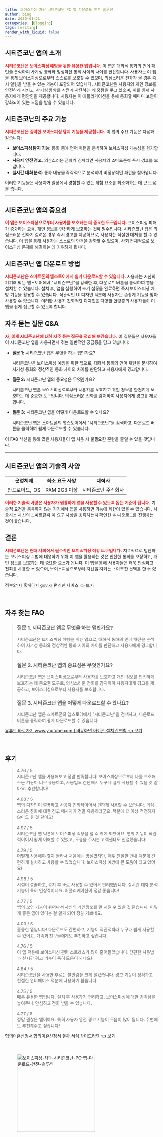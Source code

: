 ```yaml
---
title: 보이스피싱 차단 시티즌코난 PC 앱 다운로드 안전 솔루션
author: bing
date: 2025-01-31
categories: [Blogging]
tags: [writing]
render_with_liquid: false
---
```



<h2 id='시티즌코난_소개'>시티즌코난 앱의 소개</h2>

<p><b><span style="color: #ee2323;">시티즌코난은 보이스피싱 예방을 위한 유용한 앱입니다.</span></b> 이 앱은 대화식 통화의 언어 패턴을 분석하여 사기성 통화와 정상적인 통화 사이의 차이를 판단합니다. 사용자는 이 앱을 통해 보이스피싱으로부터 스스로를 보호할 수 있으며, 의심스러운 전화가 올 경우 즉시 알림을 받을 수 있는 기능이 포함되어 있습니다. 시티즌코난은 사용자의 개인 정보를 안전하게 지키고, 사기성 통화를 사전에 차단하는 데 중점을 두고 있으며, 이를 통해 사용자에게 평안함을 제공합니다. 사용자는 이 애플리케이션을 통해 통화할 때마다 보안이 강화되어 있는 느낌을 받을 수 있습니다.</p>

<h2 id='시티즌코난_기능'>시티즌코난의 주요 기능</h2>

<p><b><span style="color: #ee2323;">시티즌코난은 강력한 보이스피싱 탐지 기능을 제공합니다.</span></b> 이 앱의 주요 기능은 다음과 같습니다:</p>

<ul>
    <li><b>보이스피싱 탐지 기능</b>: 통화 중에 언어 패턴을 분석하여 보이스피싱 가능성을 평가합니다.</li>
    <li><b>사용자 안전 경고</b>: 의심스러운 전화가 감지되면 사용자의 스마트폰에 즉시 경고를 보냅니다.</li>
    <li><b>실시간 대화 분석</b>: 통화 내용을 즉각적으로 분석하여 비정상적인 패턴을 찾아냅니다.</li>
</ul>

<p>이러한 기능들은 사용자가 일상에서 경험할 수 있는 위험 요소를 최소화하는 데 큰 도움을 줍니다.</p>

<hr />

<h2 id='시티즌코난_중요성'>시티즌코난 앱의 중요성</h2>

<p><b><span style="color: #ee2323;">이 앱은 보이스피싱으로부터 사용자를 보호하는 데 중요한 도구입니다.</span></b> 보이스피싱 피해가 증가하는 요즘, 개인 정보를 안전하게 보호하는 것이 필수입니다. 시티즌코난 앱은 의심스러운 전화가 걸려온 경우 즉시 경고를 제공하므로, 사용자는 적절한 대처를 할 수 있습니다. 이 앱을 통해 사용자는 스스로의 안전을 강화할 수 있으며, 사회 전체적으로 보이스피싱 문제를 해결하는 데 기여하게 됩니다.</p>

<h2 id='시티즌코난_다운로드_방법'>시티즌코난 앱 다운로드 방법</h2>

<p><b><span style="color: #ee2323;">시티즌코난은 스마트폰의 앱스토어에서 쉽게 다운로드할 수 있습니다.</span></b> 사용자는 자신의 기기에 맞는 앱스토어에서 "시티즌코난"을 검색한 후, 다운로드 버튼을 클릭하여 앱을 설치할 수 있습니다. 설치 후, 앱을 실행하여 초기 설정을 완료하면 즉시 보이스피싱 예방 기능을 활용할 수 있습니다. 직관적인 UI 디자인 덕분에 사용자는 손쉽게 기능을 찾아 사용할 수 있습니다. 이러한 사용자 친화적인 디자인은 다양한 연령층의 사용자들이 이 앱을 쉽게 접근할 수 있도록 합니다.</p>

<h2 id='사용자_질문'>자주 묻는 질문 Q&A</h2>

<p><b><span style="color: #ee2323;">자, 이제 시티즌코난에 대한 자주 묻는 질문을 정리해 보겠습니다.</span></b> 이 질문들은 사용자들이 시티즌코난 앱을 사용하면서 겪는 일반적인 궁금증을 담고 있습니다:</p>

<ul>
    <li><b>질문 1:</b> 시티즌코난 앱은 무엇을 하는 앱인가요?
        <p>시티즌코난은 보이스피싱 예방을 위한 앱으로, 대화식 통화의 언어 패턴을 분석하여 사기성 통화와 정상적인 통화 사이의 차이를 판단하고 사용자에게 경고합니다.</p>
    </li>
    <li><b>질문 2:</b> 시티즌코난 앱의 중요성은 무엇인가요?
        <p>시티즌코난 앱은 보이스피싱으로부터 사용자를 보호하고 개인 정보를 안전하게 보호하는 데 중요한 도구입니다. 의심스러운 전화를 감지하여 사용자에게 경고를 제공합니다.</p>
    </li>
    <li><b>질문 3:</b> 시티즌코난 앱을 어떻게 다운로드할 수 있나요?
        <p>시티즌코난 앱은 스마트폰의 앱스토어에서 "시티즌코난"을 검색하고, 다운로드 버튼을 클릭하여 쉽게 다운로드할 수 있습니다.</p>
    </li>
</ul>

<p>이 FAQ 섹션을 통해 많은 사용자들이 앱 사용 시 불필요한 혼란을 줄일 수 있을 것입니다.</p>

<hr />

<h2 id='시티즌코난_기술적_사양'>시티즌코난 앱의 기술적 사양</h2>

<table>
    <tr>
        <td style="text-align: center; height: 17px;"><b>운영체제</b></td>
        <td style="text-align: center; height: 17px;"><b>최소 요구 사양</b></td>
        <td style="text-align: center; height: 17px;"><b>제작사</b></td>
    </tr>
    <tr>
        <td style="text-align: center; height: 17px;">안드로이드, iOS</td>
        <td style="text-align: center; height: 17px;">RAM 2GB 이상</td>
        <td style="text-align: center; height: 17px;">시티즌코난 주식회사</td>
    </tr>
</table>

<p><b><span style="color: #ee2323;">이러한 기술적 사양은 사용자가 원활하게 앱을 사용할 수 있도록 돕는 기준이 됩니다.</span></b> 기술적 요건을 충족하지 않는 기기에서 앱을 사용하면 기능에 제한이 있을 수 있습니다. 사용자는 자신의 스마트폰이 이 요구 사항을 충족하는지 확인한 후 다운로드를 진행하는 것이 좋습니다.</p>

<h2 id='결론'>결론</h2>

<p><b><span style="color: #ee2323;">시티즌코난은 현대 사회에서 필수적인 보이스피싱 예방 도구입니다.</span></b> 지속적으로 발전하는 보이스피싱 수법에 대응하기 위해 이 앱을 활용하는 것은 안전한 통화를 보장하고, 개인 정보를 보호하는 데 중요한 요소가 됩니다. 이 앱을 통해 사용자들은 더욱 안심하고 전화를 사용할 수 있으며, 보이스피싱으로부터 자신을 지키는 스마트한 선택을 할 수 있습니다.</p>


<p><a class="click-button" title="정부24시 홈페이지 gov.kr 편리한 서비스" href="https://yellowplanner.github.io/posts/%EC%A0%95%EB%B6%8024%EC%8B%9C-%ED%99%88%ED%8E%98%EC%9D%B4%EC%A7%80-gov.kr-%ED%8E%B8%EB%A6%AC%ED%95%9C-%EC%84%9C%EB%B9%84%EC%8A%A4/" rel="dofollow">정부24시 홈페이지 gov.kr 편리한 서비스 👈 보기</a></p><br>
<h2 id='자주_찾는_FAQ'>자주 찾는 FAQ</h2>
<div itemscope="" itemtype="https://schema.org/FAQPage"> 
<blockquote> 
<div itemscope="" itemprop="mainEntity" itemtype="https://schema.org/Question"> 
<h3 itemprop="name">질문 1. 시티즌코난 앱은 무엇을 하는 앱인가요?</h3> 
<div itemscope="" itemprop="acceptedAnswer" itemtype="https://schema.org/Answer"> 
<span itemprop="text"> 
<p>시티즌코난은 보이스피싱 예방을 위한 앱으로, 대화식 통화의 언어 패턴을 분석하여 사기성 통화와 정상적인 통화 사이의 차이를 판단하고 사용자에게 경고합니다.</p> 
</span> 
</div> 
</div> 

<div itemscope="" itemprop="mainEntity" itemtype="https://schema.org/Question"> 
<h3 itemprop="name">질문 2. 시티즌코난 앱의 중요성은 무엇인가요?</h3> 
<div itemscope="" itemprop="acceptedAnswer" itemtype="https://schema.org/Answer"> 
<span itemprop="text"> 
<p>시티즌코난 앱은 보이스피싱으로부터 사용자를 보호하고 개인 정보를 안전하게 보호하는 데 중요한 도구로, 의심스러운 전화를 감지하여 사용자에게 경고를 제공하고, 보이스피싱으로부터 사용자를 보호합니다.</p> 
</span> 
</div> 
</div> 

<div itemscope="" itemprop="mainEntity" itemtype="https://schema.org/Question"> 
<h3 itemprop="name">질문 3. 시티즌코난 앱을 어떻게 다운로드할 수 있나요?</h3> 
<div itemscope="" itemprop="acceptedAnswer" itemtype="https://schema.org/Answer"> 
<span itemprop="text"> 
<p>시티즌코난 앱은 스마트폰의 앱스토어에서 "시티즌코난"을 검색하고, 다운로드 버튼을 클릭하여 쉽게 다운로드할 수 있습니다.</p> 
</span> 
</div> 
</div> 
</blockquote> 
</div>
<p><a class="click-button" title="유튜브 바로가기 www.youtube.comㅣ바탕화면 아이콘 설치 간편함" href="https://yellowplanner.github.io/posts/%EC%9C%A0%ED%8A%9C%EB%B8%8C-%EB%B0%94%EB%A1%9C%EA%B0%80%EA%B8%B0-www.youtube.com%E3%85%A3%EB%B0%94%ED%83%95%ED%99%94%EB%A9%B4-%EC%95%84%EC%9D%B4%EC%BD%98-%EC%84%A4%EC%B9%98-%EA%B0%84%ED%8E%B8%ED%95%A8/" rel="dofollow">유튜브 바로가기 www.youtube.comㅣ바탕화면 아이콘 설치 간편함 👈 보기</a></p><br>
<h2 id='후기'>후기</h2>
<div itemscope itemtype="https://schema.org/Product">
  <blockquote>
  <div itemprop="review" itemscope itemtype="https://schema.org/Review">
      <div itemprop="reviewRating" itemscope itemtype="https://schema.org/Rating"> <span itemprop="ratingValue">4.76</span> / <span itemprop="bestRating">5</span> </div>
      <span itemprop="reviewBody">시티즌코난 앱을 사용해보고 정말 만족합니다! 보이스피싱으로부터 나를 보호해주는 기능이 너무 유용하고, 사용법도 간단해서 누구나 쉽게 사용할 수 있을 것 같아요. 추천합니다!</span>
  </div>
  <br>
  <div itemprop="review" itemscope itemtype="https://schema.org/Review">
      <div itemprop="reviewRating" itemscope itemtype="https://schema.org/Rating"> <span itemprop="ratingValue">4.88</span> / <span itemprop="bestRating">5</span> </div>
      <span itemprop="reviewBody">앱의 디자인이 깔끔하고 사용자 친화적이어서 편하게 사용할 수 있습니다. 의심스러운 전화에 대한 경고 메시지가 정말 유용하더군요. 덕분에 더 이상 걱정하지 않아도 될 것 같아요!</span>
  </div>
  <br>
  <div itemprop="review" itemscope itemtype="https://schema.org/Review">
      <div itemprop="reviewRating" itemscope itemtype="https://schema.org/Rating"> <span itemprop="ratingValue">4.97</span> / <span itemprop="bestRating">5</span> </div>
      <span itemprop="reviewBody">시티즌코난 앱 덕분에 보이스피싱 걱정을 덜 수 있게 되었어요. 앱의 기능이 직관적이어서 쉽게 이해할 수 있었고, 도움을 주시는 고객센터도 친절했습니다!</span>
  </div>
  <br>
  <div itemprop="review" itemscope itemtype="https://schema.org/Review">
      <div itemprop="reviewRating" itemscope itemtype="https://schema.org/Rating"> <span itemprop="ratingValue">4.79</span> / <span itemprop="bestRating">5</span> </div>
      <span itemprop="reviewBody">어떻게 사용해야 할지 몰라서 처음에는 망설였지만, 매우 친절한 안내 덕분에 간편하게 설치하고 사용할 수 있었습니다. 보이스피싱 예방에 큰 도움이 되고 있어요!</span>
  </div>
  <br>
  <div itemprop="review" itemscope itemtype="https://schema.org/Review">
      <div itemprop="reviewRating" itemscope itemtype="https://schema.org/Rating"> <span itemprop="ratingValue">4.98</span> / <span itemprop="bestRating">5</span> </div>
      <span itemprop="reviewBody">시설이 깔끔하고, 설치 후 바로 사용할 수 있어서 편리했습니다. 실시간 대화 분석 기능이 특히 인상적이네요. 어플리케이션이 정말 좋습니다!</span>
  </div>
  <br>
  <div itemprop="review" itemscope itemtype="https://schema.org/Review">
      <div itemprop="reviewRating" itemscope itemtype="https://schema.org/Rating"> <span itemprop="ratingValue">4.77</span> / <span itemprop="bestRating">5</span> </div>
      <span itemprop="reviewBody">앱의 보안 기능이 뛰어나서 자신의 개인정보를 잘 지킬 수 있을 것 같습니다. 이렇게 좋은 앱이 있다는 걸 알게 되어 정말 기쁘네요.</span>
  </div>
  <br>
  <div itemprop="review" itemscope itemtype="https://schema.org/Review">
      <div itemprop="reviewRating" itemscope itemtype="https://schema.org/Rating"> <span itemprop="ratingValue">4.99</span> / <span itemprop="bestRating">5</span> </div>
      <span itemprop="reviewBody">훌륭한 앱입니다! 다운로드도 간편하고, 기능이 직관적이라 누구나 쉽게 사용할 수 있어요. 가족과 친구들에게도 추천하고 싶습니다.</span>
  </div>
  <br>
  <div itemprop="review" itemscope itemtype="https://schema.org/Review">
      <div itemprop="reviewRating" itemscope itemtype="https://schema.org/Rating"> <span itemprop="ratingValue">4.76</span> / <span itemprop="bestRating">5</span> </div>
      <span itemprop="reviewBody">이 앱 덕분에 보이스피싱 관련 스트레스가 많이 줄어들었습니다. 간편한 사용법과 실시간 경고 기능이 특히 도움이 되네요!</span>
  </div>
  <br>
  <div itemprop="review" itemscope itemtype="https://schema.org/Review">
      <div itemprop="reviewRating" itemscope itemtype="https://schema.org/Rating"> <span itemprop="ratingValue">4.84</span> / <span itemprop="bestRating">5</span> </div>
      <span itemprop="reviewBody">시티즌코난을 사용한 후로는 불안감을 크게 덜었습니다. 경고 기능이 정확하고 친절한 인터페이스 덕분에 사용하기 쉽습니다.</span>
  </div>
  <br>
  <div itemprop="review" itemscope itemtype="https://schema.org/Review">
      <div itemprop="reviewRating" itemscope itemtype="https://schema.org/Rating"> <span itemprop="ratingValue">4.75</span> / <span itemprop="bestRating">5</span> </div>
      <span itemprop="reviewBody">매우 유용한 앱입니다. 설치 후 사용하기 편리하고, 보이스피싱에 대한 경각심을 높여주니, 안심하고 전화 받을 수 있습니다.</span>
  </div>
  <br>
  <div itemprop="review" itemscope itemtype="https://schema.org/Review">
      <div itemprop="reviewRating" itemscope itemtype="https://schema.org/Rating"> <span itemprop="ratingValue">4.77</span> / <span itemprop="bestRating">5</span> </div>
      <span itemprop="reviewBody">정말 괜찮은 앱이에요. 특히 사용자 안전 경고 기능이 도움이 많이 됩니다. 주변에도 추천해주고 싶습니다!</span>
  </div>
  </blockquote>
</div>
<p><a class="click-button" title="협의이혼신청서 합의이혼신청서 절차 서식 가이드라인" href="https://yellowplanner.github.io/posts/%ED%98%91%EC%9D%98%EC%9D%B4%ED%98%BC%EC%8B%A0%EC%B2%AD%EC%84%9C-%ED%95%A9%EC%9D%98%EC%9D%B4%ED%98%BC%EC%8B%A0%EC%B2%AD%EC%84%9C-%EC%A0%88%EC%B0%A8-%EC%84%9C%EC%8B%9D-%EA%B0%80%EC%9D%B4%EB%93%9C%EB%9D%BC%EC%9D%B8/" rel="dofollow">협의이혼신청서 합의이혼신청서 절차 서식 가이드라인 👈 보기</a></p><br>
<figure class="image"><img src="https://yellowplanner.github.io/assets/img/thumbnail/보이스피싱-차단-시티즌코난-PC-앱-다운로드-안전-솔루션.webp" alt="보이스피싱-차단-시티즌코난-PC-앱-다운로드-안전-솔루션" width="256" height="256"></figure>
